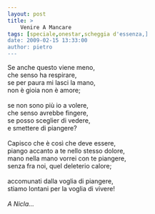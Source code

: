 ```yaml
---
layout: post
title: >
    Venire A Mancare
tags: [speciale,onestar,scheggia d'essenza,]
date: 2009-02-15 13:33:00
author: pietro
---
```

Se anche questo viene meno,<br/>che senso ha respirare,<br/>se per paura mi lasci la mano,<br/>non è gioia non è amore;<br/><br/>se non sono più io a volere,<br/>che senso avrebbe fingere,<br/>se posso sceglier di vedere,<br/>e smettere di piangere?<br/><br/>Capisco che è così che deve essere,<br/>piango accanto a te nello stesso dolore,<br/>mano nella mano vorrei con te piangere,<br/>senza fra noi, quel deleterio calore;<br/><br/>accomunati dalla voglia di piangere,<br/>stiamo lontani per la voglia di vivere!<br/><br/><span style="font-style: italic">A Nicla...</span>
